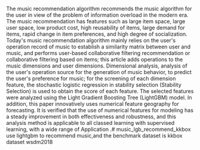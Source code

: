 The music recommendation algorithm recommends the music algorithm for the user in view of the problem of information overload in the modern era. The music recommendation has features such as large item space, large user space, low product cost, high reusability of items, large demand for items, rapid change in item preferences, and high degree of socialization. Today's music recommendation algorithm mainly relies on the user's operation record of music to establish a similarity matrix between user and music, and performs user-based collaborative filtering recommendation or collaborative filtering based on items; this article adds operations to the music dimensions and user dimensions. Dimensional analysis, analysis of the user's operation source for the generation of music behavior, to predict the user's preference for music; for the screening of each dimension feature, the stochastic logistic regression in stability selection (Stability Selection) is used to obtain the score of each feature. The selected features were analyzed using the Light Gradient Boosting Tree (LightGBM) model. In addition, this paper innovatively uses numerical feature geography for forecasting. It is verified that the use of numerical features for modeling has a steady improvement in both effectiveness and robustness, and this analysis method is applicable to all classed learning with supervised learning, with a wide range of Application .# music_lgb_recommend_kkbox
use lightgbm to recommend music,and the benchmark dataset is kkbox dataset wsdm2018
